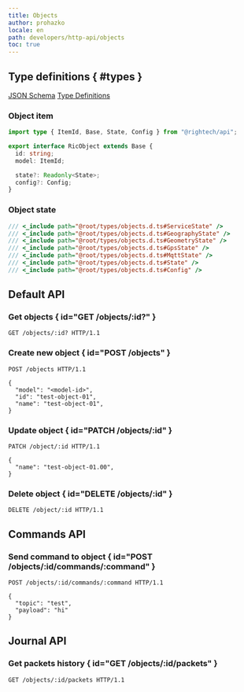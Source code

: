 ```yaml
---
title: Objects
author: prohazko
locale: en
path: developers/http-api/objects
toc: true
---
```


## Type definitions { #types }

[JSON Schema](https://github.com/Rightech/rest-api/blob/master/oas3/schemas/objects.yaml)
[Type Definitions](https://github.com/Rightech/rest-api/blob/master/types/objects.d.ts)

### Object item

```ts
import type { ItemId, Base, State, Config } from "@rightech/api";

export interface RicObject extends Base {
  id: string;
  model: ItemId;

  state?: Readonly<State>;
  config?: Config;
}
```

### Object state

```ts
/// <_include path="@root/types/objects.d.ts#ServiceState" />
/// <_include path="@root/types/objects.d.ts#GeographyState" />
/// <_include path="@root/types/objects.d.ts#GeometryState" />
/// <_include path="@root/types/objects.d.ts#GpsState" />
/// <_include path="@root/types/objects.d.ts#MqttState" />
/// <_include path="@root/types/objects.d.ts#State" />
/// <_include path="@root/types/objects.d.ts#Config" />
```

## Default API

### Get objects { id="GET /objects/:id?" }

```http
GET /objects/:id? HTTP/1.1
```

### Create new object { id="POST /objects" }

```http
POST /objects HTTP/1.1

{
  "model": "<model-id>",
  "id": "test-object-01",
  "name": "test-object-01",
}
```

### Update object { id="PATCH /objects/:id" }

```http
PATCH /object/:id HTTP/1.1

{
  "name": "test-object-01.00",
}
```

### Delete object { id="DELETE /objects/:id" }

```http
DELETE /object/:id HTTP/1.1
```

## Commands API

### Send command to object { id="POST /objects/:id/commands/:command" }

```http
POST /objects/:id/commands/:command HTTP/1.1

{
  "topic": "test",
  "payload": "hi"
}
```

## Journal API

### Get packets history { id="GET /objects/:id/packets" }

```http
GET /objects/:id/packets HTTP/1.1
```
